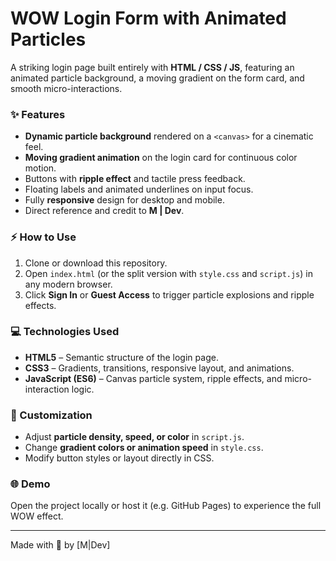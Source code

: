# WOW Login Form with Animated Particles

A striking login page built entirely with **HTML / CSS / JS**, featuring an animated particle background, a moving gradient on the form card, and smooth micro-interactions.

### ✨ Features
- **Dynamic particle background** rendered on a `<canvas>` for a cinematic feel.  
- **Moving gradient animation** on the login card for continuous color motion.  
- Buttons with **ripple effect** and tactile press feedback.  
- Floating labels and animated underlines on input focus.  
- Fully **responsive** design for desktop and mobile.  
- Direct reference and credit to **M | Dev**.

### ⚡ How to Use
1. Clone or download this repository.  
2. Open `index.html` (or the split version with `style.css` and `script.js`) in any modern browser.  
3. Click **Sign In** or **Guest Access** to trigger particle explosions and ripple effects.

### 💻 Technologies Used
- **HTML5** – Semantic structure of the login page.  
- **CSS3** – Gradients, transitions, responsive layout, and animations.  
- **JavaScript (ES6)** – Canvas particle system, ripple effects, and micro-interaction logic.

### 🎨 Customization
- Adjust **particle density, speed, or color** in `script.js`.  
- Change **gradient colors or animation speed** in `style.css`.  
- Modify button styles or layout directly in CSS.

### 🌐 Demo
Open the project locally or host it (e.g. GitHub Pages) to experience the full WOW effect.

---

Made with 💫 by [M|Dev]